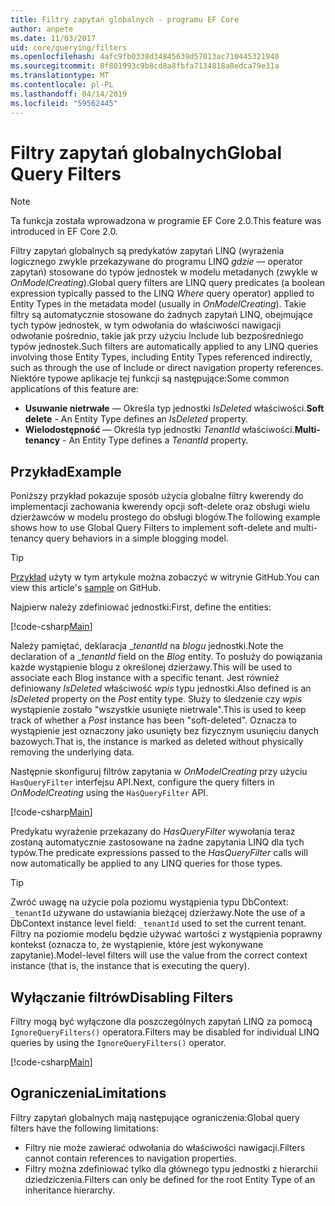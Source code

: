 ```yaml
---
title: Filtry zapytań globalnych - programu EF Core
author: anpete
ms.date: 11/03/2017
uid: core/querying/filters
ms.openlocfilehash: 4afc9fb0338d34845639d57013ac710445321940
ms.sourcegitcommit: 8f801993c9b8cd8a8fbfa7134818a8edca79e31a
ms.translationtype: MT
ms.contentlocale: pl-PL
ms.lasthandoff: 04/14/2019
ms.locfileid: "59562445"
---
```

# <a name="global-query-filters"></a><span data-ttu-id="672f4-102">Filtry zapytań globalnych</span><span class="sxs-lookup"><span data-stu-id="672f4-102">Global Query Filters</span></span>

> [!NOTE]
> <span data-ttu-id="672f4-103">Ta funkcja została wprowadzona w programie EF Core 2.0.</span><span class="sxs-lookup"><span data-stu-id="672f4-103">This feature was introduced in EF Core 2.0.</span></span>

<span data-ttu-id="672f4-104">Filtry zapytań globalnych są predykatów zapytań LINQ (wyrażenia logicznego zwykle przekazywane do programu LINQ *gdzie* — operator zapytań) stosowane do typów jednostek w modelu metadanych (zwykle w *OnModelCreating*).</span><span class="sxs-lookup"><span data-stu-id="672f4-104">Global query filters are LINQ query predicates (a boolean expression typically passed to the LINQ *Where* query operator) applied to Entity Types in the metadata model (usually in *OnModelCreating*).</span></span> <span data-ttu-id="672f4-105">Takie filtry są automatycznie stosowane do żadnych zapytań LINQ, obejmujące tych typów jednostek, w tym odwołania do właściwości nawigacji odwołanie pośrednio, takie jak przy użyciu Include lub bezpośredniego typów jednostek.</span><span class="sxs-lookup"><span data-stu-id="672f4-105">Such filters are automatically applied to any LINQ queries involving those Entity Types, including Entity Types referenced indirectly, such as through the use of Include or direct navigation property references.</span></span> <span data-ttu-id="672f4-106">Niektóre typowe aplikacje tej funkcji są następujące:</span><span class="sxs-lookup"><span data-stu-id="672f4-106">Some common applications of this feature are:</span></span>

* <span data-ttu-id="672f4-107">**Usuwanie nietrwałe** — Określa typ jednostki *IsDeleted* właściwości.</span><span class="sxs-lookup"><span data-stu-id="672f4-107">**Soft delete** - An Entity Type defines an *IsDeleted* property.</span></span>
* <span data-ttu-id="672f4-108">**Wielodostępność** — Określa typ jednostki *TenantId* właściwości.</span><span class="sxs-lookup"><span data-stu-id="672f4-108">**Multi-tenancy** - An Entity Type defines a *TenantId* property.</span></span>

## <a name="example"></a><span data-ttu-id="672f4-109">Przykład</span><span class="sxs-lookup"><span data-stu-id="672f4-109">Example</span></span>

<span data-ttu-id="672f4-110">Poniższy przykład pokazuje sposób użycia globalne filtry kwerendy do implementacji zachowania kwerendy opcji soft-delete oraz obsługi wielu dzierżawców w modelu prostego do obsługi blogów.</span><span class="sxs-lookup"><span data-stu-id="672f4-110">The following example shows how to use Global Query Filters to implement soft-delete and multi-tenancy query behaviors in a simple blogging model.</span></span>

> [!TIP]
> <span data-ttu-id="672f4-111">[Przykład](https://github.com/aspnet/EntityFramework.Docs/tree/master/samples/core/QueryFilters) użyty w tym artykule można zobaczyć w witrynie GitHub.</span><span class="sxs-lookup"><span data-stu-id="672f4-111">You can view this article's [sample](https://github.com/aspnet/EntityFramework.Docs/tree/master/samples/core/QueryFilters) on GitHub.</span></span>

<span data-ttu-id="672f4-112">Najpierw należy zdefiniować jednostki:</span><span class="sxs-lookup"><span data-stu-id="672f4-112">First, define the entities:</span></span>

[!code-csharp[Main](../../../samples/core/QueryFilters/Program.cs#Entities)]

<span data-ttu-id="672f4-113">Należy pamiętać, deklaracja __tenantId_ na _blogu_ jednostki.</span><span class="sxs-lookup"><span data-stu-id="672f4-113">Note the declaration of a __tenantId_ field on the _Blog_ entity.</span></span> <span data-ttu-id="672f4-114">To posłuży do powiązania każde wystąpienie blogu z określonej dzierżawy.</span><span class="sxs-lookup"><span data-stu-id="672f4-114">This will be used to associate each Blog instance with a specific tenant.</span></span> <span data-ttu-id="672f4-115">Jest również definiowany _IsDeleted_ właściwość _wpis_ typu jednostki.</span><span class="sxs-lookup"><span data-stu-id="672f4-115">Also defined is an _IsDeleted_ property on the _Post_ entity type.</span></span> <span data-ttu-id="672f4-116">Służy to śledzenie czy _wpis_ wystąpienie zostało "wszystkie usunięte nietrwale".</span><span class="sxs-lookup"><span data-stu-id="672f4-116">This is used to keep track of whether a _Post_ instance has been "soft-deleted".</span></span> <span data-ttu-id="672f4-117">Oznacza to wystąpienie jest oznaczony jako usunięty bez fizycznym usunięciu danych bazowych.</span><span class="sxs-lookup"><span data-stu-id="672f4-117">That is, the instance is marked as deleted without physically removing the underlying data.</span></span>

<span data-ttu-id="672f4-118">Następnie skonfiguruj filtrów zapytania w _OnModelCreating_ przy użyciu ```HasQueryFilter``` interfejsu API.</span><span class="sxs-lookup"><span data-stu-id="672f4-118">Next, configure the query filters in _OnModelCreating_ using the ```HasQueryFilter``` API.</span></span>

[!code-csharp[Main](../../../samples/core/QueryFilters/Program.cs#Configuration)]

<span data-ttu-id="672f4-119">Predykatu wyrażenie przekazany do _HasQueryFilter_ wywołania teraz zostaną automatycznie zastosowane na żadne zapytania LINQ dla tych typów.</span><span class="sxs-lookup"><span data-stu-id="672f4-119">The predicate expressions passed to the _HasQueryFilter_ calls will now automatically be applied to any LINQ queries for those types.</span></span>

> [!TIP]
> <span data-ttu-id="672f4-120">Zwróć uwagę na użycie pola poziomu wystąpienia typu DbContext: ```_tenantId``` używane do ustawiania bieżącej dzierżawy.</span><span class="sxs-lookup"><span data-stu-id="672f4-120">Note the use of a DbContext instance level field: ```_tenantId``` used to set the current tenant.</span></span> <span data-ttu-id="672f4-121">Filtry na poziomie modelu będzie używać wartości z wystąpienia poprawny kontekst (oznacza to, że wystąpienie, które jest wykonywane zapytanie).</span><span class="sxs-lookup"><span data-stu-id="672f4-121">Model-level filters will use the value from the correct context instance (that is, the instance that is executing the query).</span></span>

## <a name="disabling-filters"></a><span data-ttu-id="672f4-122">Wyłączanie filtrów</span><span class="sxs-lookup"><span data-stu-id="672f4-122">Disabling Filters</span></span>

<span data-ttu-id="672f4-123">Filtry mogą być wyłączone dla poszczególnych zapytań LINQ za pomocą ```IgnoreQueryFilters()``` operatora.</span><span class="sxs-lookup"><span data-stu-id="672f4-123">Filters may be disabled for individual LINQ queries by using the ```IgnoreQueryFilters()``` operator.</span></span>

[!code-csharp[Main](../../../samples/core/QueryFilters/Program.cs#IgnoreFilters)]

## <a name="limitations"></a><span data-ttu-id="672f4-124">Ograniczenia</span><span class="sxs-lookup"><span data-stu-id="672f4-124">Limitations</span></span>

<span data-ttu-id="672f4-125">Filtry zapytań globalnych mają następujące ograniczenia:</span><span class="sxs-lookup"><span data-stu-id="672f4-125">Global query filters have the following limitations:</span></span>

* <span data-ttu-id="672f4-126">Filtry nie może zawierać odwołania do właściwości nawigacji.</span><span class="sxs-lookup"><span data-stu-id="672f4-126">Filters cannot contain references to navigation properties.</span></span>
* <span data-ttu-id="672f4-127">Filtry można zdefiniować tylko dla głównego typu jednostki z hierarchii dziedziczenia.</span><span class="sxs-lookup"><span data-stu-id="672f4-127">Filters can only be defined for the root Entity Type of an inheritance hierarchy.</span></span>

